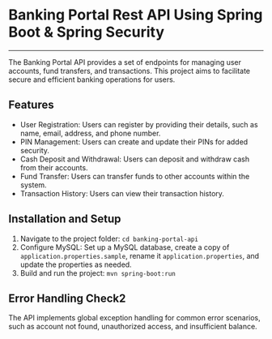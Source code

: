 # Banking Portal Rest API Using Spring Boot & Spring Security

***

The Banking Portal API provides a set of endpoints for managing user accounts, fund transfers, and transactions. This project aims to facilitate secure and efficient banking operations for users.

## Features

- User Registration: Users can register by providing their details, such as name, email, address, and phone number.
- PIN Management: Users can create and update their PINs for added security.
- Cash Deposit and Withdrawal: Users can deposit and withdraw cash from their accounts.
- Fund Transfer: Users can transfer funds to other accounts within the system.
- Transaction History: Users can view their transaction history.

## Installation and Setup

1. Navigate to the project folder: `cd banking-portal-api`
2. Configure MySQL: Set up a MySQL database, create a copy of `application.properties.sample`, rename it `application.properties`, and update the properties as needed.
3. Build and run the project: `mvn spring-boot:run`


## Error Handling Check2

The API implements global exception handling for common error scenarios, such as account not found, unauthorized access, and insufficient balance.
